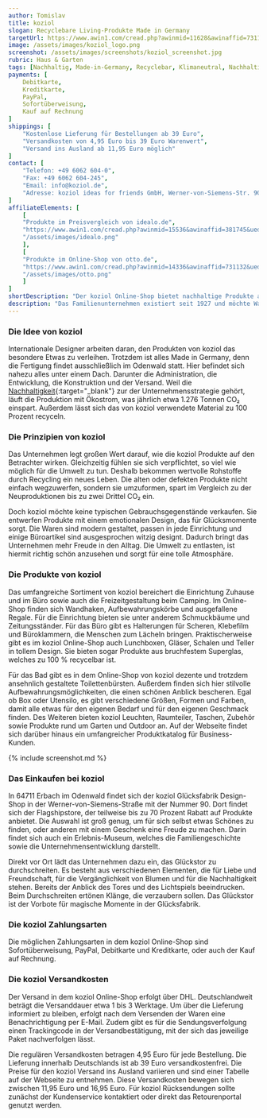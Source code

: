 ```yaml
---
author: Tomislav
title: koziol 
slogan: Recyclebare Living-Produkte Made in Germany
targetUrl: https://www.awin1.com/cread.php?awinmid=11628&awinaffid=731132
image: /assets/images/koziol_logo.png
screenshot: /assets/images/screenshots/koziol_screenshot.jpg
rubric: Haus & Garten
tags: [Nachhaltig, Made-in-Germany, Recyclebar, Klimaneutral, Nachhaltiger-Lebensstil]
payments: [
    Debitkarte,
    Kreditkarte,
    PayPal,
    Sofortüberweisung,
    Kauf auf Rechnung
]
shippings: [
    "Kostenlose Lieferung für Bestellungen ab 39 Euro",
    "Versandkosten von 4,95 Euro bis 39 Euro Warenwert",
    "Versand ins Ausland ab 11,95 Euro möglich"
]
contact: [
    "Telefon: +49 6062 604-0",
    "Fax: +49 6062 604-245",
    "Email: info@koziol.de",
    "Adresse: koziol ideas for friends GmbH, Werner-von-Siemens-Str. 90, 64711 Erbach"
]
affiliateElements: [
    [
    "Produkte im Preisvergleich von idealo.de", 
    "https://www.awin1.com/cread.php?awinmid=15536&awinaffid=381745&ued=https%3A%2F%2Fwww.idealo.de%2Fpreisvergleich%2FMainSearchProductCategory.html%3Fq%3Dkoziol", 
    "/assets/images/idealo.png"
    ],
    [
    "Produkte im Online-Shop von otto.de", 
    "https://www.awin1.com/cread.php?awinmid=14336&awinaffid=731132&ued=https%3A%2F%2Fwww.otto.de%2Fsuche%2Fkoziol%2F", 
    "/assets/images/otto.png"
    ]
]
shortDescription: "Der koziol Online-Shop bietet nachhaltige Produkte aus den Bereichen Home und Living, die zu 100 Prozent recyclebar und in Deutschland hergestellt sind."
description: "Das Familienunternehmen existiert seit 1927 und möchte Waren fertigen, die den Menschen im Alltag Freude bereiten. Sie bringen mit ihren Alltagsprodukten Kunst in das Zuhause der Kunden, die hübsch und gleichzeitig praktisch ist. Das breit gefächerte Sortiment von koziol bereichert die Küche, das Büro, die Einrichtung sowie das Camping."
---
```


### Die Idee von koziol

Internationale Designer arbeiten daran, den Produkten von koziol das besondere Etwas zu verleihen. Trotzdem ist alles Made in Germany, denn die Fertigung findet ausschließlich im Odenwald statt. Hier befindet sich nahezu alles unter einem Dach. Darunter die Administration, die Entwicklung, die Konstruktion und der Versand. Weil die [Nachhaltigkeit](https://www.koziol.de/About-Koziol/Nachhaltigkeit/){:target="_blank"} zur der Unternehmensstrategie gehört, läuft die Produktion mit Ökostrom, was jährlich etwa 1.276 Tonnen CO₂ einspart. Außerdem lässt sich das von koziol verwendete Material zu 100 Prozent recyceln.

### Die Prinzipien von koziol

Das Unternehmen legt großen Wert darauf, wie die koziol Produkte auf den Betrachter wirken. Gleichzeitig fühlen sie sich verpflichtet, so viel wie möglich für die Umwelt zu tun. Deshalb bekommen wertvolle Rohstoffe durch Recycling ein neues Leben. Die alten oder defekten Produkte nicht einfach wegzuwerfen, sondern sie umzuformen, spart im Vergleich zu der Neuproduktionen bis zu zwei Drittel CO₂ ein.

Doch koziol möchte keine typischen Gebrauchsgegenstände verkaufen. Sie entwerfen Produkte mit einem emotionalen Design, das für Glücksmomente sorgt. Die Waren sind modern gestaltet, passen in jede Einrichtung und einige Büroartikel sind ausgesprochen witzig designt. Dadurch bringt das Unternehmen mehr Freude in den Alltag. Die Umwelt zu entlasten, ist hiermit richtig schön anzusehen und sorgt für eine tolle Atmosphäre.

### Die Produkte von koziol

Das umfangreiche Sortiment von koziol bereichert die Einrichtung Zuhause und im Büro sowie auch die Freizeitgestaltung beim Camping. Im Online-Shop finden sich Wandhaken, Aufbewahrungskörbe und ausgefallene Regale. Für die Einrichtung bieten sie unter anderem Schmuckbäume und Zeitungsständer. Für das Büro gibt es Halterungen für Scheren, Klebefilm und Büroklammern, die Menschen zum Lächeln bringen. Praktischerweise gibt es im koziol Online-Shop auch Lunchboxen, Gläser, Schalen und Teller in tollem Design. Sie bieten sogar Produkte aus bruchfestem Superglas, welches zu 100 % recycelbar ist.

Für das Bad gibt es in dem Online-Shop von koziol dezente und trotzdem ansehnlich gestaltete Toilettenbürsten. Außerdem finden sich hier stilvolle Aufbewahrungsmöglichkeiten, die einen schönen Anblick bescheren. Egal ob Box oder Utensilo, es gibt verschiedene Größen, Formen und Farben, damit alle etwas für den eigenen Bedarf und für den eigenen Geschmack finden. Des Weiteren bieten koziol Leuchten, Raumteiler, Taschen, Zubehör sowie Produkte rund um Garten und Outdoor an. Auf der Webseite findet sich darüber hinaus ein umfangreicher Produktkatalog für Business-Kunden.

{% include screenshot.md %}

### Das Einkaufen bei koziol

In 64711 Erbach im Odenwald findet sich der koziol Glücksfabrik Design-Shop in der Werner-von-Siemens-Straße mit der Nummer 90. Dort findet sich der Flagshipstore, der teilweise bis zu 70 Prozent Rabatt auf Produkte anbietet. Die Auswahl ist groß genug, um für sich selbst etwas Schönes zu finden, oder anderen mit einem Geschenk eine Freude zu machen. Darin findet sich auch ein Erlebnis-Museum, welches die Familiengeschichte sowie die Unternehmensentwicklung darstellt.

Direkt vor Ort lädt das Unternehmen dazu ein, das Glückstor zu durchschreiten. Es besteht aus verschiedenen Elementen, die für Liebe und Freundschaft, für die Vergänglichkeit von Blumen und für die Nachhaltigkeit stehen. Bereits der Anblick des Tores und des Lichtspiels beeindrucken. Beim Durchschreiten ertönen Klänge, die verzaubern sollen. Das Glückstor ist der Vorbote für magische Momente in der Glücksfabrik.

### Die koziol Zahlungsarten

Die möglichen Zahlungsarten in dem koziol Online-Shop sind Sofortüberweisung, PayPal, Debitkarte und Kreditkarte, oder auch der Kauf auf Rechnung.

### Die koziol Versandkosten

Der Versand in dem koziol Online-Shop erfolgt über DHL. Deutschlandweit beträgt die Versanddauer etwa 1 bis 3 Werktage. Um über die Lieferung informiert zu bleiben, erfolgt nach dem Versenden der Waren eine Benachrichtigung per E-Mail. Zudem gibt es für die Sendungsverfolgung einen Trackingcode in der Versandbestätigung, mit der sich das jeweilige Paket nachverfolgen lässt.

Die regulären Versandkosten betragen 4,95 Euro für jede Bestellung. Die Lieferung innerhalb Deutschlands ist ab 39 Euro versandkostenfrei. Die Preise für den koziol Versand ins Ausland variieren und sind einer Tabelle auf der Webseite zu entnehmen. Diese Versandkosten bewegen sich zwischen 11,95 Euro und 16,95 Euro. Für koziol Rücksendungen sollte zunächst der Kundenservice kontaktiert oder direkt das Retourenportal genutzt werden.
